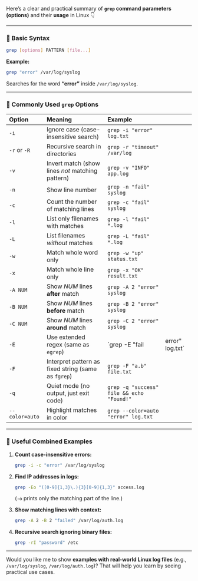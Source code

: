 Here’s a clear and practical summary of **`grep` command parameters (options)** and their **usage** in Linux 👇

---

### 🔹 Basic Syntax

```bash
grep [options] PATTERN [file...]
```

**Example:**

```bash
grep "error" /var/log/syslog
```

Searches for the word **“error”** inside `/var/log/syslog`.

---

### 🔹 Commonly Used `grep` Options

| Option         | Meaning                                             | Example                                   |                 |
| :------------- | :-------------------------------------------------- | :---------------------------------------- | --------------- |
| `-i`           | Ignore case (case-insensitive search)               | `grep -i "error" log.txt`                 |                 |
| `-r` or `-R`   | Recursive search in directories                     | `grep -r "timeout" /var/log`              |                 |
| `-v`           | Invert match (show lines *not* matching pattern)    | `grep -v "INFO" app.log`                  |                 |
| `-n`           | Show line number                                    | `grep -n "fail" syslog`                   |                 |
| `-c`           | Count the number of matching lines                  | `grep -c "fail" syslog`                   |                 |
| `-l`           | List only filenames with matches                    | `grep -l "fail" *.log`                    |                 |
| `-L`           | List filenames *without* matches                    | `grep -L "fail" *.log`                    |                 |
| `-w`           | Match whole word only                               | `grep -w "up" status.txt`                 |                 |
| `-x`           | Match whole line only                               | `grep -x "OK" result.txt`                 |                 |
| `-A NUM`       | Show *NUM* lines **after** match                    | `grep -A 2 "error" syslog`                |                 |
| `-B NUM`       | Show *NUM* lines **before** match                   | `grep -B 2 "error" syslog`                |                 |
| `-C NUM`       | Show *NUM* lines **around** match                   | `grep -C 2 "error" syslog`                |                 |
| `-E`           | Use extended regex (same as `egrep`)                | `grep -E "fail                            | error" log.txt` |
| `-F`           | Interpret pattern as fixed string (same as `fgrep`) | `grep -F "a.b" file.txt`                  |                 |
| `-q`           | Quiet mode (no output, just exit code)              | `grep -q "success" file && echo "Found!"` |                 |
| `--color=auto` | Highlight matches in color                          | `grep --color=auto "error" log.txt`       |                 |

---

### 🔹 Useful Combined Examples

1. **Count case-insensitive errors:**

   ```bash
   grep -i -c "error" /var/log/syslog
   ```

2. **Find IP addresses in logs:**

   ```bash
   grep -Eo "([0-9]{1,3}\.){3}[0-9]{1,3}" access.log
   ```

   (`-o` prints only the matching part of the line.)

3. **Show matching lines with context:**

   ```bash
   grep -A 2 -B 2 "failed" /var/log/auth.log
   ```

4. **Recursive search ignoring binary files:**

   ```bash
   grep -rI "password" /etc
   ```

---

Would you like me to show **examples with real-world Linux log files** (e.g., `/var/log/syslog`, `/var/log/auth.log`)?
That will help you learn by seeing practical use cases.
